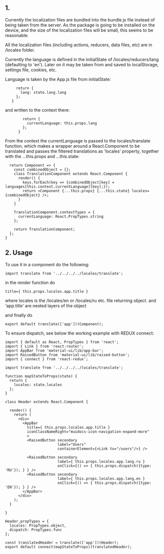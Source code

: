 ## 1. 

Currently the localization files are bundled into the bundle.js file instead of being taken from the server. As the package is going to be installed on the device,
and the size of the localization files will be small, this seems to be reasonable.

All the localization files (including actions, reducers, data files, etc) are in /locales folder.

Currently the language is defined in the initialState of /locales/reducers/lang (defaulting to 'en').
 Later on it may be taken from and saved to localStorage, settings file, cookies, etc.

Language is taken by the App.js file from initialState:
```function mapStateToProps(state) {
     return {
       lang: state.lang.lang
     };
   }
```
 
 and written to the context there:
```getChildContext() {
        return {
          currentLanguage: this.props.lang
        };
      }
```
 
From the context the currentLanguage is passed to the locales/translate function,
which makes a wrapper around a React.Component to be translated and passes the filtered translations as 'locales' property, together with the
...this.props and ...this.state:

```export default function translate(keys) {
  return Component => {
    const combinedObject = {};
    class TranslationComponent extends React.Component {
      render() {
        keys.forEach(key => {combinedObject[key] = languages[this.context.currentLanguage][key];});
        return <Component {...this.props} {...this.state} locales={combinedObject} />;
      }
    }

    TranslationComponent.contextTypes = {
      currentLanguage: React.PropTypes.string
    };

    return TranslationComponent;
  };
}
```


## 2. Usage

To use it in a component do the following:

```
import translate from '../../../../locales/translate';
```

in the render function do
```
title={ this.props.locales.app.title }
```
where locales is the /locales/en or /locales/ru etc. file returning object. and 'app.title' are nested layers of the object

and finally do
```
export default translate(['app'])(Component);
```


To ensure dispatch, see below the working example with REDUX connect:
```
import { default as React, PropTypes } from 'react';
import { Link } from 'react-router';
import AppBar from 'material-ui/lib/app-bar';
import RaisedButton from 'material-ui/lib/raised-button';
import { connect } from 'react-redux';

import translate from '../../../../locales/translate';

function mapStateToProps(state) {
  return {
    locales: state.locales
  };
}

class Header extends React.Component {

  render() {
    return (
      <div>
        <AppBar
          title={ this.props.locales.app.title }
          iconClassNameRight="muidocs-icon-navigation-expand-more"
          >
          <RaisedButton secondary
                        label="Users"
                        containerElement={<Link to="/users"/>} />

          <RaisedButton secondary
                        label={ this.props.locales.app.lang.ru }
                        onClick={() => { this.props.dispatch({type: 'RU'}); } } />
          <RaisedButton secondary
                        label={ this.props.locales.app.lang.en }
                        onClick={() => { this.props.dispatch({type: 'EN'}); } } />
        </AppBar>
      </div>
    );
  }

}

Header.propTypes = {
  locales: PropTypes.object,
  dispatch: PropTypes.func
};

const translatedHeader = translate(['app'])(Header);
export default connect(mapStateToProps)(translatedHeader);
```

